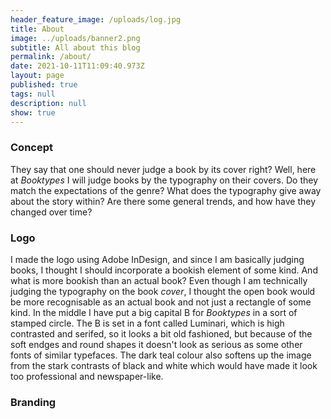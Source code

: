 ```yaml
---
header_feature_image: /uploads/log.jpg
title: About
image: ../uploads/banner2.png
subtitle: All about this blog
permalink: /about/
date: 2021-10-11T11:09:40.973Z
layout: page
published: true
tags: null
description: null
show: true
---
```

### Concept

They say that one should never judge a book by its cover right? Well, here at *Booktypes* I will judge books by the typography on their covers. Do they match the expectations of the genre? What does the typography give away about the story within? Are there some general trends, and how have they changed over time? 

### Logo

I made the logo using Adobe InDesign, and since I am basically judging books, I thought I should incorporate a bookish element of some kind. And what is more bookish than an actual book? Even though I am technically judging the typography on the book *cover*, I thought the open book would be more recognisable as an actual book and not just a rectangle of some kind. In the middle I have put a big capital B for *Booktypes* in a sort of stamped circle. The B is set in a font called Luminari, which is high contrasted and serifed, so it looks a bit old fashioned, but because of the soft endges and round shapes it doesn't look as serious as some other fonts of similar typefaces. The dark teal colour also softens up the image from the stark contrasts of black and white which would have made it look too professional and newspaper-like. 

### Branding